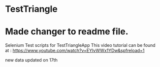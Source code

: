 # TestTriangle
# Made changer to readme file.
Selenium Test scripts for TestTriangleApp
This video tutorial can be found at : https://www.youtube.com/watch?v=EYIvWWx1YDw&spfreload=1

new data updated on 17th
